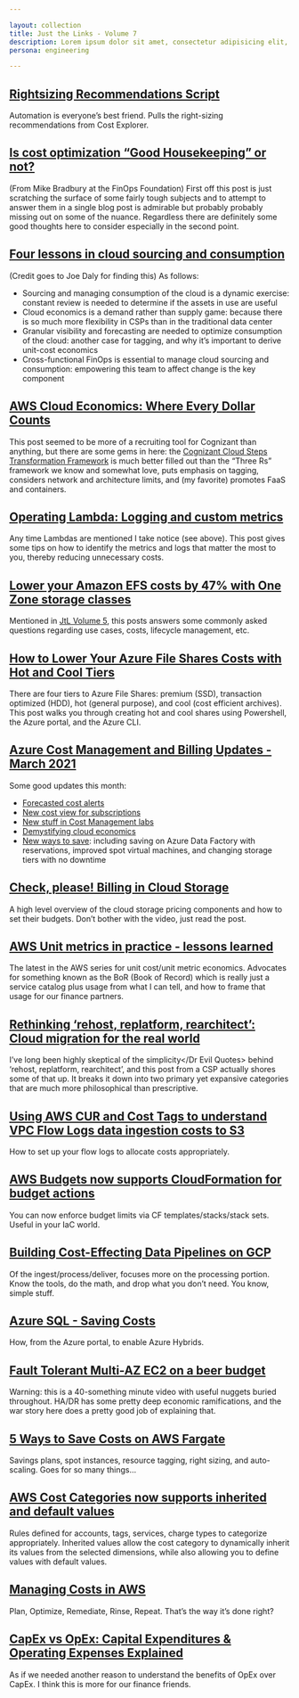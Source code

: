 ```yaml
---

layout: collection
title: Just the Links - Volume 7
description: Lorem ipsum dolor sit amet, consectetur adipisicing elit, sed do eiusmod tempor incididunt ut labore et dolore magna aliqua. Ut enim ad minim veniam.
persona: engineering

---
```


## [Rightsizing Recommendations Script](https://github.com/daknhh/rightsizing-recommendation)
Automation is everyone’s best friend. Pulls the right-sizing recommendations from Cost Explorer.

## [Is cost optimization “Good Housekeeping” or not?](http://www.cloudbombe.com/blog/qa-engineering-action/)
(From Mike Bradbury at the FinOps Foundation) First off this post is just scratching the surface of some fairly tough subjects and to attempt to answer them in a single blog post is admirable but probably probably missing out on some of the nuance. Regardless there are definitely some good thoughts here to consider especially in the second point.

## [Four lessons in cloud sourcing and consumption](https://www.mckinsey.com/business-functions/mckinsey-digital/our-insights/unlocking-value-four-lessons-in-cloud-sourcing-and-consumption)
(Credit goes to Joe Daly for finding this) As follows:

* Sourcing and managing consumption of the cloud is a dynamic exercise: constant review is needed to determine if the assets in use are useful
* Cloud economics is a demand rather than supply game: because there is so much more flexibility in CSPs than in the traditional data center
* Granular visibility and forecasting are needed to optimize consumption of the cloud: another case for tagging, and why it’s important to derive unit-cost economics
* Cross-functional FinOps is essential to manage cloud sourcing and consumption: empowering this team to affect change is the key component

## [AWS Cloud Economics: Where Every Dollar Counts](https://aws.amazon.com/blogs/apn/aws-cloud-economics-where-every-dollar-counts/)
This post seemed to be more of a recruiting tool for Cognizant than anything, but there are some gems in here: the [Cognizant Cloud Steps Transformation Framework](https://www.cognizant.com/services-resources/Services/cognizant-cloud-steps-transformation.pdf) is much better filled out than the “Three Rs” framework we know and somewhat love, puts emphasis on tagging, considers network and architecture limits, and (my favorite) promotes FaaS and containers.

## [Operating Lambda: Logging and custom metrics](https://aws.amazon.com/blogs/compute/operating-lambda-logging-and-custom-metrics/)
Any time Lambdas are mentioned I take notice (see above). This post gives some tips on how to identify the metrics and logs that matter the most to you, thereby reducing unnecessary costs.

## [Lower your Amazon EFS costs by 47% with One Zone storage classes](https://aws.amazon.com/blogs/storage/lower-your-amazon-efs-costs-by-47-with-one-zone-storage-classes/)
Mentioned in [JtL Volume 5](https://finopsforengineers.substack.com/p/just-the-links-d2d), this posts answers some commonly asked questions regarding use cases, costs, lifecycle management, etc.

## [How to Lower Your Azure File Shares Costs with Hot and Cool Tiers](https://charbelnemnom.com/how-to-lower-your-azure-file-shares-cost-with-hot-and-cool-tiers/)
There are four tiers to Azure File Shares: premium (SSD), transaction optimized (HDD), hot (general purpose), and cool (cost efficient archives). This post walks you through creating hot and cool shares using Powershell, the Azure portal, and the Azure CLI.

## [Azure Cost Management and Billing Updates - March 2021](https://azure.microsoft.com/en-us/blog/azure-cost-management-and-billing-updates-march-2021/)
Some good updates this month:

* [Forecasted cost alerts](https://azure.microsoft.com/en-us/blog/azure-cost-management-and-billing-updates-march-2021/#budgets)
* [New cost view for subscriptions](https://azure.microsoft.com/en-us/blog/azure-cost-management-and-billing-updates-march-2021/#views)
* [New stuff in Cost Management labs](https://azure.microsoft.com/en-us/blog/azure-cost-management-and-billing-updates-march-2021/#labs)
* [Demystifying cloud economics](https://azure.microsoft.com/en-us/blog/azure-cost-management-and-billing-updates-march-2021/#pricing)
* [New ways to save](https://azure.microsoft.com/en-us/blog/azure-cost-management-and-billing-updates-march-2021/#optimize): including saving on Azure Data Factory with reservations, improved spot virtual machines, and changing storage tiers with no downtime

## [Check, please! Billing in Cloud Storage](https://cloud.google.com/blog/topics/developers-practitioners/check-please-billing-cloud-storage)
A high level overview of the cloud storage pricing components and how to set their budgets. Don’t bother with the video, just read the post.

## [AWS Unit metrics in practice - lessons learned](https://aws.amazon.com/blogs/aws-cost-management/unit-metrics-in-practice-lessons-learned/)
The latest in the AWS series for unit cost/unit metric economics. Advocates for something known as the BoR (Book of Record) which is really just a service catalog plus usage from what I can tell, and how to frame that usage for our finance partners.

## [Rethinking ‘rehost, replatform, rearchitect’: Cloud migration for the real world](https://cloud.google.com/blog/products/cloud-migration/real-world-cloud-migration-strategies)
I’ve long been highly skeptical of the <Dr Evil Quotes>simplicity</Dr Evil Quotes> behind ‘rehost, replatform, rearchitect’, and this post from a CSP actually shores some of that up. It breaks it down into two primary yet expansive categories that are much more philosophical than prescriptive.

## [Using AWS CUR and Cost Tags to understand VPC Flow Logs data ingestion costs to S3](https://aws.amazon.com/blogs/mt/using-aws-cost-usage-reports-cost-allocation-tags-to-understand-vpc-flow-logs-data-ingestion-costs-in-amazon-s3/)
How to set up your flow logs to allocate costs appropriately.

## [AWS Budgets now supports CloudFormation for budget actions](https://aws.amazon.com/about-aws/whats-new/2021/04/aws-budgets-announces-cloudformation-support-for-budget-actions/)
You can now enforce budget limits via CF templates/stacks/stack sets. Useful in your IaC world.

## [Building Cost-Effecting Data Pipelines on GCP](https://aws.amazon.com/about-aws/whats-new/2021/04/aws-budgets-announces-cloudformation-support-for-budget-actions/)
Of the ingest/process/deliver, focuses more on the processing portion. Know the tools, do the math, and drop what you don’t need. You know, simple stuff.

## [Azure SQL - Saving Costs](https://blobeater.blog/2021/04/01/azure-sql-saving-costs/)
How, from the Azure portal, to enable Azure Hybrids.

## [Fault Tolerant Multi-AZ EC2 on a beer budget](https://cloudstep.io/2021/03/25/multi-az-ec2-live/)
Warning: this is a 40-something minute video with useful nuggets buried throughout. HA/DR has some pretty deep economic ramifications, and the war story here does a pretty good job of explaining that.

## [5 Ways to Save Costs on AWS Fargate](https://charbelnemnom.com/5-ways-to-save-costs-on-aws-fargate/)
Savings plans, spot instances, resource tagging, right sizing, and auto-scaling. Goes for so many things…

## [AWS Cost Categories now supports inherited and default values](https://aws.amazon.com/about-aws/whats-new/2021/03/aws-cost-categories-now-supports-inherited-and-default-values/)
Rules defined for accounts, tags, services, charge types to categorize appropriately. Inherited values allow the cost category to dynamically inherit its values from the selected dimensions, while also allowing you to define values with default values.

## [Managing Costs in AWS](https://wiprodigital.com/2021/03/29/managing-costs-in-aws/)
Plan, Optimize, Remediate, Rinse, Repeat. That’s the way it’s done right?

## [CapEx vs OpEx: Capital Expenditures & Operating Expenses Explained](https://www.bmc.com/blogs/capex-vs-opex/)
As if we needed another reason to understand the benefits of OpEx over CapEx. I think this is more for our finance friends.
